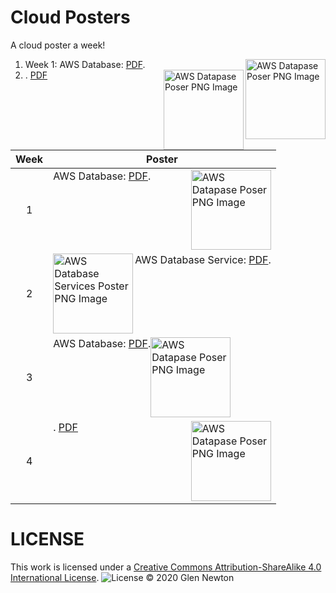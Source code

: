 # Cloud Posters

A cloud poster a week! 

1. Week 1: AWS Database: <a href="https://github.com/gnewton/cloud-poster-a-week/raw/main/aws/aws_database.pdf">PDF</a>.<img src="https://github.com/gnewton/cloud-poster-a-week/raw/main/aws/aws_database.png" alt="AWS Datapase Poser PNG Image" width="128"  align="right" />
1. <img src="https://github.com/gnewton/cloud-poster-a-week/raw/main/aws/aws_database.png" alt="AWS Datapase Poser PNG Image" width="128"  align="right" />. <a href="https://github.com/gnewton/cloud-poster-a-week/raw/main/aws/aws_database.pdf">PDF</a>

Week | Poster
:---: | ----
1    | AWS Database: <a href="https://github.com/gnewton/cloud-poster-a-week/raw/main/aws/aws_database.pdf">PDF</a>.<img src="https://github.com/gnewton/cloud-poster-a-week/raw/main/aws/aws_database.png" alt="AWS Datapase Poser PNG Image" width="128"  align="right" />
2    | AWS Database Service: <a href="https://github.com/gnewton/cloud-poster-a-week/raw/main/aws/aws_database.pdf" alt="AWS Database Services Poster PNG Image">PDF</a>.<img src="https://github.com/gnewton/cloud-poster-a-week/raw/main/aws/aws_database.png" alt="AWS Database Services Poster PNG Image" width="128"  align="left" />
3    | AWS Database: <a href="https://github.com/gnewton/cloud-poster-a-week/raw/main/aws/aws_database.pdf">PDF</a>.<img src="https://github.com/gnewton/cloud-poster-a-week/raw/main/aws/aws_database.png" alt="AWS Datapase Poser PNG Image" width="128"  valign="top" />
4    | <img src="https://github.com/gnewton/cloud-poster-a-week/raw/main/aws/aws_database.png" alt="AWS Datapase Poser PNG Image" width="128"  align="right" />. <a href="https://github.com/gnewton/cloud-poster-a-week/raw/main/aws/aws_database.pdf">PDF</a>


# LICENSE
This work is licensed under a <a rel="license" href="https://creativecommons.org/licenses/by-sa/4.0/legalcode">Creative Commons Attribution-ShareAlike 4.0 International License</a>.
![License](https://licensebuttons.net/l/by-sa/4.0/88x31.png)
&copy; 2020 Glen Newton